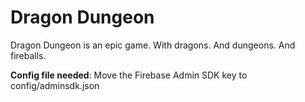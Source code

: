 # Dragon Dungeon

Dragon Dungeon is an epic game. With dragons. And dungeons. And fireballs.

**Config file needed**: Move the Firebase Admin SDK key to config/adminsdk.json
